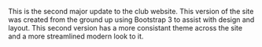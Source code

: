 This is the second major update to the club website. This version of 
the site was created from the ground up using Bootstrap 3 to assist with
design and layout. This second version has a more consistant theme across
the site and a more streamlined modern look to it.
